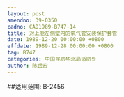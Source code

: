 ```yaml
---
layout: post
amendno: 39-0350
cadno: CAD1989-B747-14
title: 对上舱左侧壁内的氧气管安装保护套管
date: 1989-12-20 00:00:00 +0800
effdate: 1989-12-28 00:00:00 +0800
tag: B747
categories: 中国民航华北局适航处
author: 陈岳宏
---
```


##适用范围:
B-2456

